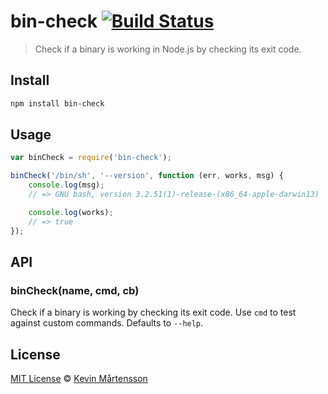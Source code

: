 # bin-check [![Build Status](https://travis-ci.org/kevva/bin-check.png?branch=master)](https://travis-ci.org/kevva/bin-check)

> Check if a binary is working in Node.js by checking its exit code.

## Install

```bash
npm install bin-check
```

## Usage

```js
var binCheck = require('bin-check');

binCheck('/bin/sh', '--version', function (err, works, msg) {
    console.log(msg);
    // => GNU bash, version 3.2.51(1)-release-(x86_64-apple-darwin13)

    console.log(works);
    // => true
});
```

## API

### binCheck(name, cmd, cb)

Check if a binary is working by checking its exit code. Use `cmd` to test against
custom commands. Defaults to `--help`.

## License

[MIT License](http://en.wikipedia.org/wiki/MIT_License) © [Kevin Mårtensson](https://github.com/kevva)
